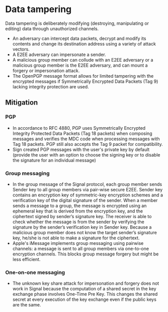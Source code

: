 # Data tampering

Data tampering is deliberately modifying (destroying, manipulating or editing) data through unauthorized channels.

* An adversary can intercept data packets, decrypt and modify its contents and change its destination address using a variety of attack vectors.
* A E2EE adversary can impersonate a sender.
* A malicious group member can collude with an E2EE adversary or a malicious group member is the E2EE adversary, and can mount a forgery or impersonation attack.
* The OpenPGP message format allows for limited tampering with the encrypted messages if Symmetrically Encrypted Data Packets (Tag 9) lacking integrity protection are used.

## Mitigation

### PGP

* In accordance to RFC 4880, PGP uses Symmetrically Encrypted Integrity Protected Data Packets (Tag 18 packets) when composing messages and verifies the MDC code when processing messages with Tag 18 packets. PGP still also accepts the Tag 9 packet for compatibility.
* Sign created PGP messages with the user's private key by default (provide the user with an option to choose the signing key or to disable the signature for an individual message)

### Group messaging

* In the group message of the Signal protocol, each group member sends Sender key to all group members via pair-wise secure E2EE. Sender key contains an encryption key of symmetric-key encryption schemes and a verification key of the digital signature of the sender. When a member sends a message to a group, the message is encrypted using an ephemeral key that is derived from the encryption key, and the ciphertext signed by sender’s signature key. The receiver is able to check whether the message is from the sender by verifying the signature by the sender’s verification key in Sender key. Because a malicious group member does not know the target sender’s signature key, he/she is not able to make a signature for the ciphertext.
* Apple's iMessage implements group messaging using pairwise channels: a message is sent to all group members via one-to-one encryption channels. This blocks group message forgery but might be less efficient.

### One-on-one messaging

* The unknown key share attack for impersonation and forgery does not work in Signal because the computation of a shared secret in the key exchange phase involves One-Time Pre Key. This changes the shared secret at every execution of the key exchange even if the public keys are the same.

